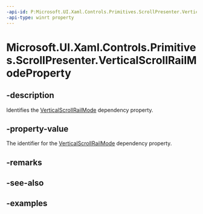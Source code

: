 ```yaml
---
-api-id: P:Microsoft.UI.Xaml.Controls.Primitives.ScrollPresenter.VerticalScrollRailModeProperty
-api-type: winrt property
---
```


# Microsoft.UI.Xaml.Controls.Primitives.ScrollPresenter.VerticalScrollRailModeProperty

<!--
public static Microsoft.UI.Xaml.DependencyProperty VerticalScrollRailModeProperty { get; }
-->


## -description

Identifies the [VerticalScrollRailMode](scrollpresenter_verticalscrollrailmode.md) dependency property.

## -property-value

The identifier for the [VerticalScrollRailMode](scrollpresenter_verticalscrollrailmode.md) dependency property.

## -remarks

## -see-also

## -examples


